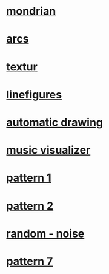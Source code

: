 # [mondrian](https://felixhassemer.github.io/presentation/mondrian/)

# [arcs](https://felixhassemer.github.io/presentation/arcs/)

# [textur](https://felixhassemer.github.io/presentation/distressed/)

# [linefigures](https://felixhassemer.github.io/presentation/linefigures/)

# [automatic drawing](https://felixhassemer.github.io/presentation/autodrawing1/)

# [music visualizer](https://felixhassemer.github.io/presentation/autodrawing4/)

# [pattern 1](https://felixhassemer.github.io/presentation/pattern1/)

# [pattern 2](https://felixhassemer.github.io/presentation/pattern2/)

# [random - noise](https://felixhassemer.github.io/presentation/random-noise/)

# [pattern 7](https://felixhassemer.github.io/presentation/pattern7/)
